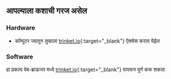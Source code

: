 ## आपल्याला कशाची गरज असेल

### Hardware

+ कॉम्पुटर ज्यातून तुम्हाला [trinket.io](https://trinket.io){:target="_blank"} ऍक्सेस करता येईल

### Software

हा प्रकल्प वेब-ब्राऊजर मध्ये [trinket.io](https://trinket.io){:target="_blank"} वापरून पूर्ण करू शकता